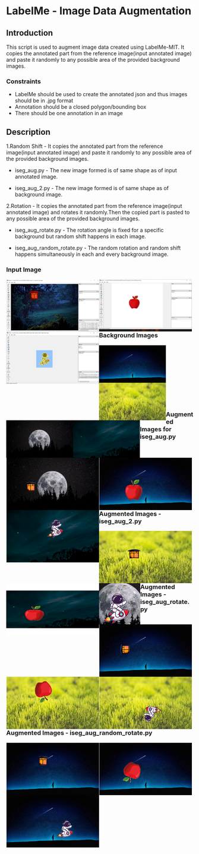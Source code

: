 # LabelMe - Image Data Augmentation

## Introduction

This script is used to augment image data created using LabelMe-MIT. It copies the annotated part from the reference image(input annotated image) and paste it randomly to any possible area of the provided background images. 

### Constraints 

- LabelMe should be used to create the annotated json and thus images should be in .jpg format
- Annotation should be a closed polygon/bounding box  
- There should be one annotation in an image

## Description

1.Random Shift - It copies the annotated part from the reference image(input annotated image) and paste it randomly to any possible area of the provided background images. 

- iseg_aug.py - The new image formed is of same shape as of input annotated image.  

- iseg_aug_2.py - The new image formed is of same shape as of background image.
  
2.Rotation - It copies the annotated part from the reference image(input annotated image) and rotates it randomly.Then the copied part is pasted to any possible area of the provided background images.

- iseg_aug_rotate.py - The rotation angle is fixed for a specific background but random shift happens in each image.
 
- iseg_aug_random_rotate.py - The random rotation and random shift happens simultaneously in each and every background image.

### Input Image

<tr>
<td><img align="left" width="250px"  height = "141px" src="https://github.com/ParulParima/LabelMe-Image-Data-Augment-/blob/main/Images/1.png?raw=true" /><img align="left" width="250px" height = "141px" src="https://github.com/ParulParima/LabelMe-Image-Data-Augment-/blob/main/Images/2.png?raw=true" /><img align="left" width="250px" height = "141px" src="https://github.com/ParulParima/LabelMe-Image-Data-Augment-/blob/Branch1/Images/3.png?raw=true"/></td>
</tr>

<br />
<br />
<br />
<br />
<br />

### Background Images

<tr>
<td><img align="left" width="180px" height="101px" src="https://github.com/ParulParima/LabelMe-Image-Data-Augment-/blob/Branch1/background_images/b1.jpg?raw=true" /><img align="left" width="180px" height="101px" src="https://github.com/ParulParima/LabelMe-Image-Data-Augment-/blob/Branch1/background_images/b2.jpg?raw=true" /><img align="left" width="180px" height="101px" src="https://github.com/ParulParima/LabelMe-Image-Data-Augment-/blob/Branch1/background_images/b3.jpg?raw=true" /><img align="left" width="180px" height="101px" src="https://github.com/ParulParima/LabelMe-Image-Data-Augment-/blob/Branch1/background_images/b4.jpg?raw=true" /></td>
</tr>

<br />
<br />
<br />
<br />
<br />
<br />
<br />
<br />
<br />

### Augmented Images for iseg_aug.py

<tr>
<td><img align="left" width="250px" height="141px" src="https://github.com/ParulParima/LabelMe-Image-Data-Augment-/blob/Branch1/Gifs/Bg_Img_Lantern_33.gif?raw=true"/><img align="left" width="250px" height="141px" src="https://github.com/ParulParima/LabelMe-Image-Data-Augment-/blob/Branch1/Gifs/Bg_Img_Apple_33.gif?raw=true"/><img align="left" width="250px" height="141px" src="https://github.com/ParulParima/LabelMe-Image-Data-Augment-/blob/Branch1/Gifs/Bg_Img_Astronaut_33.gif?raw=true"/>
</td>
</tr>

<br />
<br />
<br />
<br />
<br />

### Augmented Images - iseg_aug_2.py

<tr>
<td><img align="left" width="250px" height="141px"src="https://github.com/ParulParima/LabelMe-Image-Data-Augment-/blob/Branch1/Gifs/Anno_Img_Lantern_33.gif?raw=true"/><img align="left" width="250px" height="141px" src="https://github.com/ParulParima/LabelMe-Image-Data-Augment-/blob/Branch1/Gifs/Anno_Img_Apple_33.gif?raw=true"/><img align="left" src="https://github.com/ParulParima/LabelMe-Image-Data-Augment-/blob/Branch1/Gifs/Anno_Img_Astronaut_33.gif?raw=true"/>
</td>
</tr>

<br />
<br />
<br />
<br />
<br />

### Augmented Images - iseg_aug_rotate.py

<tr>
<td><img align="left" width="250px" height="141px" src="https://github.com/ParulParima/LabelMe-Image-Data-Augment-/blob/Branch1/Gifs/Rotation_Lantern_33.gif?raw=true"/><img align="left" width="250px" height="141px" src="https://github.com/ParulParima/LabelMe-Image-Data-Augment-/blob/Branch1/Gifs/Rotation_Apple_33.gif?raw=true"/><img align="left" width="250px" height="141px" src="https://github.com/ParulParima/LabelMe-Image-Data-Augment-/blob/Branch1/Gifs/Rotation_Astronaut_33.gif?raw=true"/>
</td>
</tr>

<br />
<br />
<br />
<br />
<br />

### Augmented Images - iseg_aug_random_rotate.py

<tr>
<td><img align="left" width="250px" height="141px" src="https://github.com/ParulParima/LabelMe-Image-Data-Augment-/blob/Branch1/Gifs/Random_Rotation_Lantern_33.gif?raw=true"/><img align="left" width="250px" height="141px" src="https://github.com/ParulParima/LabelMe-Image-Data-Augment-/blob/Branch1/Gifs/Random_Rotation_Apple_33.gif?raw=true"/><img align="left" width="250px" height="141px" src="https://github.com/ParulParima/LabelMe-Image-Data-Augment-/blob/Branch1/Gifs/Random_Rotation_Astronaut_33.gif?raw=true"/>
</td>
</tr>